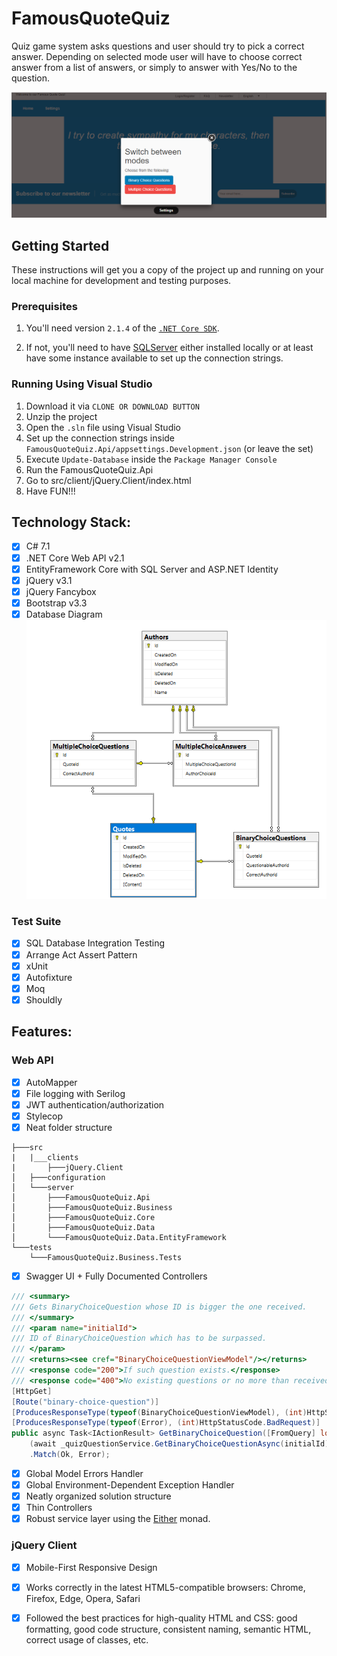 # FamousQuoteQuiz
Quiz game system asks questions and user should try to pick a correct answer. 
Depending on selected mode user will have to choose correct answer from a list of
answers, or simply to answer with Yes/No to the question.

![alt text](https://raw.githubusercontent.com/profjordanov/FamousQuoteQuiz/master/resources/settings-screen.PNG)

## Getting Started
These instructions will get you a copy of the project up and running on your local machine for development and testing purposes.

### Prerequisites
1. You'll need version `2.1.4` of the [`.NET Core SDK`](https://dotnet.microsoft.com/download).

2. If not, you'll need to have [SQLServer](https://www.microsoft.com/en-us/sql-server/sql-server-downloads) either installed locally or at least have some instance available to set up the connection strings.

### Running Using Visual Studio

1. Download it via `CLONE OR DOWNLOAD BUTTON`
2. Unzip the project
3. Open the `.sln` file using Visual Studio
4. Set up the connection strings inside `FamousQuoteQuiz.Api/appsettings.Development.json` (or leave the set)
5. Execute `Update-Database` inside the `Package Manager Console`
6. Run the FamousQuoteQuiz.Api
7. Go to src/client/jQuery.Client/index.html
8. Have FUN!!!

## Technology Stack:
- [x] C# 7.1
- [x] .NET Core Web API v2.1
- [x] EntityFramework Core with SQL Server and ASP.NET Identity
- [x] jQuery v3.1
- [x] jQuery Fancybox
- [x] Bootstrap v3.3
- [x] Database Diagram
![alt text](https://raw.githubusercontent.com/profjordanov/FamousQuoteQuiz/master/resources/database-diagram.PNG)

### Test Suite
- [x] SQL Database Integration Testing
- [x] Arrange Act Assert Pattern
- [x] xUnit
- [x] Autofixture
- [x] Moq
- [x] Shouldly

## Features:

### Web API
- [x] AutoMapper
- [x] File logging with Serilog
- [x] JWT authentication/authorization
- [x] Stylecop
- [x] Neat folder structure
```
├───src
|   |___clients
|       ├───jQuery.Client
│   ├───configuration
│   └───server
│       ├───FamousQuoteQuiz.Api
│       ├───FamousQuoteQuiz.Business
│       ├───FamousQuoteQuiz.Core
│       ├───FamousQuoteQuiz.Data
│       └───FamousQuoteQuiz.Data.EntityFramework
└───tests
    └───FamousQuoteQuiz.Business.Tests

```

- [x] Swagger UI + Fully Documented Controllers <br>
```csharp
/// <summary>
/// Gets BinaryChoiceQuestion whose ID is bigger the one received.
/// </summary>
/// <param name="initialId">
/// ID of BinaryChoiceQuestion which has to be surpassed.
/// </param>
/// <returns><see cref="BinaryChoiceQuestionViewModel"/></returns>
/// <response code="200">If such question exists.</response>
/// <response code="400">No existing questions or no more than received.</response>
[HttpGet]
[Route("binary-choice-question")]
[ProducesResponseType(typeof(BinaryChoiceQuestionViewModel), (int)HttpStatusCode.OK)]
[ProducesResponseType(typeof(Error), (int)HttpStatusCode.BadRequest)]
public async Task<IActionResult> GetBinaryChoiceQuestion([FromQuery] long initialId) =>
    (await _quizQuestionService.GetBinaryChoiceQuestionAsync(initialId))
    .Match(Ok, Error);
```
- [x] Global Model Errors Handler <br>
- [x] Global Environment-Dependent Exception Handler <br>
- [x] Neatly organized solution structure <br>
- [x] Thin Controllers <br>
- [x] Robust service layer using the [Either](http://optional-github.com) monad. <br>

### jQuery Client
- [x] Mobile-First Responsive Design
- [x] Works correctly in the latest HTML5-compatible browsers: Chrome, Firefox, Edge, Opera, Safari 
- [x] Followed the best practices for high-quality HTML and CSS: good formatting, good code structure, consistent naming, semantic HTML, correct usage of classes, etc.


